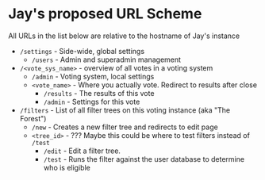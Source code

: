 # Jay's proposed URL Scheme

All URLs in the list below are relative to the hostname of Jay's instance

* `/settings` - Side-wide, global settings
  * `/users` - Admin and superadmin management
* `/<vote_sys_name>` - overview of all votes in a voting system
  * `/admin` - Voting system, local settings
  * `<vote_name>` - Where you actually vote. Redirect to results after close
  	* `/results` - The results of this vote
  	* `/admin` - Settings for this vote
* `/filters` - List of all filter trees on this voting instance (aka "The Forest")
  * `/new` - Creates a new filter tree and redirects to edit page
  * `<tree_id>` - ??? Maybe this could be where to test filters instead of `/test`
    * `/edit` - Edit a filter tree.
    * `/test` - Runs the filter against the user database to determine who is eligible
  
